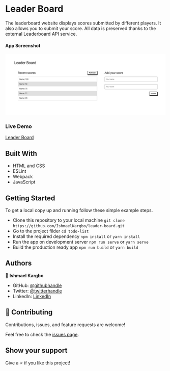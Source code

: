 # Leader Board

The leaderboard website displays scores submitted by different players. It also allows you to submit your score. All data is preserved thanks to the external Leaderboard API service.

#### App Screenshot
<img src="./app_screenshot.png" alt="Leader Board" />

### Live Demo
<a href="https://ishmaelkargbo.github.io/leader-board">Leader Board</a>

## Built With

- HTML and CSS
- ESLint
- Webpack
- JavaScript

## Getting Started

To get a local copy up and running follow these simple example steps.

- Clone this repository to your local machine
`git clone https://github.com/IshmaelKargbo/leader-board.git`
- Go to the project filder
`cd todo-list`
- Install the required dependency
`npm install` or `yarn install`
- Run the app on development server
`npm run serve` or `yarn serve`
- Build the production ready app
`npm run build` or `yarn build`

## Authors

👤 **Ishmael Kargbo**

- GitHub: [@githubhandle](https://github.com/ishmaelkargbo)
- Twitter: [@twitterhandle](https://twitter.com/ishodev)
- LinkedIn: [LinkedIn](https://www.linkedin.com/in/ishmael-kargbo-503660169)

## 🤝 Contributing

Contributions, issues, and feature requests are welcome!

Feel free to check the [issues page](https://github.com/IshmaelKargbo/leader-board/issues).

## Show your support

Give a ⭐️ if you like this project!
